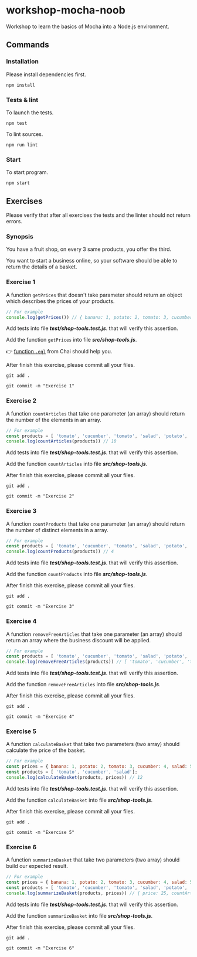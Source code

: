 # workshop-mocha-noob

Workshop to learn the basics of Mocha into a Node.js environment.

## Commands

### Installation

Please install dependencies first.

	npm install

### Tests & lint

To launch the tests.

	npm test

To lint sources.

	npm run lint

### Start

To start program.

	npm start

## Exercises

Please verify that after all exercises the tests and the linter should not return errors.

### Synopsis

You have a fruit shop, on every 3 same products, you offer the third.

You want to start a business online, so your software should be able to return the details of a basket.

### Exercise 1

A function `getPrices` that doesn't take parameter should return an object which describes the prices of your products.

```javascript
// For example
console.log(getPrices()) // { banana: 1, potato: 2, tomato: 3, cucumber: 4, salad: 5, apple: 6 }
```

Add tests into file **_test/shop-tools.test.js_**. that will verify this assertion.

Add the function `getPrices` into file **_src/shop-tools.js_**.

:point_right: [function `.eql`](http://chaijs.com/api/bdd/#method_eql) from Chai should help you.

After finish this exercise, please commit all your files.

	git add .

	git commit -m "Exercise 1"

### Exercise 2

A function `countArticles` that take one parameter (an array) should return the number of the elements in an array.

```javascript
// For example
const products = [ 'tomato', 'cucumber', 'tomato', 'salad', 'potato', 'cucumber', 'potato', 'potato', 'tomato', 'potato' ];
console.log(countArticles(products)) // 10
```

Add tests into file **_test/shop-tools.test.js_**. that will verify this assertion.

Add the function `countArticles` into file **_src/shop-tools.js_**.

After finish this exercise, please commit all your files.

	git add .

	git commit -m "Exercise 2"

### Exercise 3

A function `countProducts` that take one parameter (an array) should return the number of distinct elements in a array.

```javascript
// For example
const products = [ 'tomato', 'cucumber', 'tomato', 'salad', 'potato', 'cucumber', 'potato', 'potato', 'tomato', 'potato' ];
console.log(countProducts(products)) // 4
```

Add tests into file **_test/shop-tools.test.js_**. that will verify this assertion.

Add the function `countProducts` into file **_src/shop-tools.js_**.

After finish this exercise, please commit all your files.

	git add .

	git commit -m "Exercise 3"

### Exercise 4

A function `removeFreeArticles` that take one parameter (an array) should return an array where the business discount will be applied.

```javascript
// For example
const products = [ 'tomato', 'cucumber', 'tomato', 'salad', 'potato', 'cucumber', 'potato', 'potato', 'tomato', 'potato' ];
console.log(removeFreeArticles(products)) // [ 'tomato', 'cucumber', 'tomato', 'salad', 'potato', 'cucumber', 'potato', 'potato' ]
```

Add tests into file **_test/shop-tools.test.js_**. that will verify this assertion.

Add the function `removeFreeArticles` into file **_src/shop-tools.js_**.

After finish this exercise, please commit all your files.

	git add .

	git commit -m "Exercise 4"

### Exercise 5

A function `calculateBasket` that take two parameters (two array) should calculate the price of the basket.

```javascript
// For example
const prices = { banana: 1, potato: 2, tomato: 3, cucumber: 4, salad: 5, apple: 6 };
const products = [ 'tomato', 'cucumber', 'salad'];
console.log(calculateBasket(products, prices)) // 12
```

Add tests into file **_test/shop-tools.test.js_**. that will verify this assertion.

Add the function `calculateBasket` into file **_src/shop-tools.js_**.

After finish this exercise, please commit all your files.

	git add .

	git commit -m "Exercise 5"

### Exercise 6

A function `summarizeBasket` that take two parameters (two array) should build our expected result.

```javascript
// For example
const prices = { banana: 1, potato: 2, tomato: 3, cucumber: 4, salad: 5, apple: 6 };
const products = [ 'tomato', 'cucumber', 'tomato', 'salad', 'potato', 'cucumber', 'potato', 'potato', 'tomato', 'potato' ];
console.log(summarizeBasket(products, prices)) // { price: 25, countArticles: 10, countProducts: 4 }
```

Add tests into file **_test/shop-tools.test.js_**. that will verify this assertion.

Add the function `summarizeBasket` into file **_src/shop-tools.js_**.

After finish this exercise, please commit all your files.

	git add .

	git commit -m "Exercise 6"
